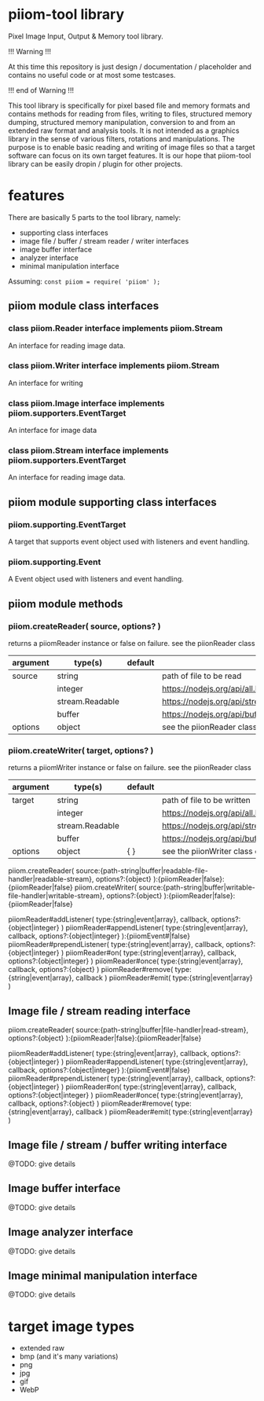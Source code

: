 # piiom-tool library
Pixel Image Input, Output &amp; Memory tool library.

!!! Warning !!!

At this time this repository is just design / documentation / placeholder and contains no useful code or at most some testcases.

!!! end of Warning !!!

This tool library is specifically for pixel based file and memory formats and contains methods for reading from files, writing to files, structured memory dumping, structured memory manipulation, conversion to and from an extended raw format and analysis tools.  It is not intended as a graphics library in the sense of various filters, rotations and manipulations.  The purpose is to enable basic reading and writing of image files so that a target software can focus on its own target features.  It is our hope that piiom-tool library can be easily dropin / plugin for other projects.

# features

There are basically 5 parts to the tool library, namely:
+ supporting class interfaces
+ image file / buffer / stream reader / writer interfaces
+ image buffer interface
+ analyzer interface
+ minimal manipulation interface

Assuming:
`const piiom = require( 'piiom' );`

## piiom module class interfaces



### class piiom.Reader interface implements piiom.Stream

An interface for reading image data.



### class piiom.Writer interface implements piiom.Stream

An interface for writing

### class piiom.Image interface implements piiom.supporters.EventTarget

An interface for image data



### class piiom.Stream interface implements piiom.supporters.EventTarget

An interface for reading image data.



## piiom module supporting class interfaces



### piiom.supporting.EventTarget

A target that supports event object used with listeners and event handling.



### piiom.supporting.Event

A Event object used with listeners and event handling.



## piiom module methods

### piiom.createReader( source, options? )

returns a piiomReader instance or false on failure. see the piionReader class

argument  | type(s)         | default   | description
--------- | --------------- | --------- |------------------------------
source    | string          |           | path of file to be read
          | integer         |           | https://nodejs.org/api/all.html#fs_event_open
          | stream.Readable |           | https://nodejs.org/api/stream.html#stream_class_stream_readable
          | buffer          |           | https://nodejs.org/api/buffer.html#buffer_class_buffer
options   | object          |           | see the piionReader class constructor

### piiom.createWriter( target, options? )

returns a piiomWriter instance or false on failure. see the piionReader class

argument  | type(s)         | default   | description
--------- | --------------- | --------- |------------------------------
target    | string          |           | path of file to be written
          | integer         |           | https://nodejs.org/api/all.html#fs_event_open
          | stream.Readable |           | https://nodejs.org/api/stream.html#stream_class_stream_readable
          | buffer          |           | https://nodejs.org/api/buffer.html#buffer_class_buffer
options   | object          | { }       | see the piionWriter class constructor

piiom.createReader( source:{path-string|buffer|readable-file-handler|readable-stream}, options?:{object} ):{piiomReader|false}:{piiomReader|false}
piiom.createWriter( source:{path-string|buffer|writable-file-handler|writable-stream}, options?:{object} ):{piiomReader|false}:{piiomReader|false}

piiomReader#addListener( type:{string|event|array}, callback, options?:{object|integer} )
piiomReader#appendListener( type:{string|event|array}, callback, options?:{object|integer} ):{piiomEvent#|false}
piiomReader#prependListener( type:{string|event|array}, callback, options?:{object|integer} )
piiomReader#on( type:{string|event|array}, callback, options?:{object|integer} )
piiomReader#once( type:{string|event|array}, callback, options?:{object} )
piiomReader#remove( type:{string|event|array}, callback )
piiomReader#emit( type:{string|event|array} )

## Image file / stream reading interface

piiom.createReader( source:{path-string|buffer|file-handler|read-stream}, options?:{object} ):{piiomReader|false}:{piiomReader|false}

piiomReader#addListener( type:{string|event|array}, callback, options?:{object|integer} )
piiomReader#appendListener( type:{string|event|array}, callback, options?:{object|integer} ):{piiomEvent#|false}
piiomReader#prependListener( type:{string|event|array}, callback, options?:{object|integer} )
piiomReader#on( type:{string|event|array}, callback, options?:{object|integer} )
piiomReader#once( type:{string|event|array}, callback, options?:{object} )
piiomReader#remove( type:{string|event|array}, callback )
piiomReader#emit( type:{string|event|array} )

## Image file / stream / buffer writing interface

@TODO: give details


## Image buffer interface

@TODO: give details

## Image analyzer interface

@TODO: give details

## Image minimal manipulation interface

@TODO: give details

# target image types

+ extended raw
+ bmp (and it's many variations)
+ png
+ jpg
+ gif
+ WebP



